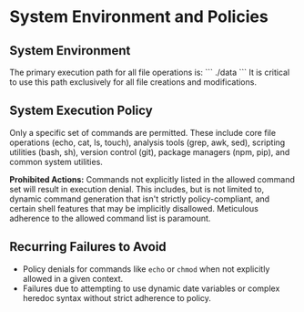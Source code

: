 # System Environment and Policies

## System Environment
The primary execution path for all file operations is:
\`\`\`
./data
\`\`\`
It is critical to use this path exclusively for all file creations and modifications.

## System Execution Policy
Only a specific set of commands are permitted. These include core file operations (echo, cat, ls, touch), analysis tools (grep, awk, sed), scripting utilities (bash, sh), version control (git), package managers (npm, pip), and common system utilities.

**Prohibited Actions:** Commands not explicitly listed in the allowed command set will result in execution denial. This includes, but is not limited to, dynamic command generation that isn't strictly policy-compliant, and certain shell features that may be implicitly disallowed. Meticulous adherence to the allowed command list is paramount.

## Recurring Failures to Avoid
- Policy denials for commands like `echo` or `chmod` when not explicitly allowed in a given context.
- Failures due to attempting to use dynamic date variables or complex heredoc syntax without strict adherence to policy.
